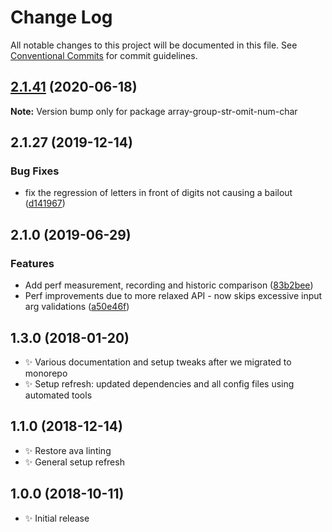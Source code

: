 # Change Log

All notable changes to this project will be documented in this file.
See [Conventional Commits](https://conventionalcommits.org) for commit guidelines.

## [2.1.41](https://gitlab.com/codsen/codsen/compare/array-group-str-omit-num-char@2.1.40...array-group-str-omit-num-char@2.1.41) (2020-06-18)

**Note:** Version bump only for package array-group-str-omit-num-char





## 2.1.27 (2019-12-14)

### Bug Fixes

- fix the regression of letters in front of digits not causing a bailout ([d141967](https://gitlab.com/codsen/codsen/commit/d14196750fa3b83d049bbd573fe0851ef150120f))

## 2.1.0 (2019-06-29)

### Features

- Add perf measurement, recording and historic comparison ([83b2bee](https://gitlab.com/codsen/codsen/commit/83b2bee))
- Perf improvements due to more relaxed API - now skips excessive input arg validations ([a50e46f](https://gitlab.com/codsen/codsen/commit/a50e46f))

## 1.3.0 (2018-01-20)

- ✨ Various documentation and setup tweaks after we migrated to monorepo
- ✨ Setup refresh: updated dependencies and all config files using automated tools

## 1.1.0 (2018-12-14)

- ✨ Restore ava linting
- ✨ General setup refresh

## 1.0.0 (2018-10-11)

- ✨ Initial release
